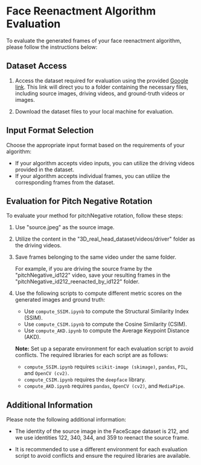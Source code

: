 # Face Reenactment Algorithm Evaluation

To evaluate the generated frames of your face reenactment algorithm, please follow the instructions below:

## Dataset Access

1. Access the dataset required for evaluation using the provided [Google link](https://drive.google.com/drive/folders/1RnPOTsH3t3j8zVLaKbPu-YMJBhevV5J4?usp=sharing). This link will direct you to a folder containing the necessary files, including source images, driving videos, and ground-truth videos or images.

2. Download the dataset files to your local machine for evaluation.

## Input Format Selection

Choose the appropriate input format based on the requirements of your algorithm:

- If your algorithm accepts video inputs, you can utilize the driving videos provided in the dataset.
- If your algorithm accepts individual frames, you can utilize the corresponding frames from the dataset.

## Evaluation for Pitch Negative Rotation

To evaluate your method for pitchNegative rotation, follow these steps:

1. Use "source.jpeg" as the source image.

2. Utilize the content in the "3D_real_head_dataset/videos/driver" folder as the driving videos.

3. Save frames belonging to the same video under the same folder.

   For example, if you are driving the source frame by the "pitchNegative_id122" video, save your resulting frames in the "pitchNegative_id212_reenacted_by_id122" folder.

4. Use the following scripts to compute different metric scores on the generated images and ground truth:

   - Use `compute_SSIM.ipynb` to compute the Structural Similarity Index (SSIM).
   - Use `compute_CSIM.ipynb` to compute the Cosine Similarity (CSIM).
   - Use `compute_AKD.ipynb` to compute the Average Keypoint Distance (AKD).

   **Note:** Set up a separate environment for each evaluation script to avoid conflicts. The required libraries for each script are as follows:
   - `compute_SSIM.ipynb` requires `scikit-image (skimage)`, `pandas`, `PIL`, and `OpenCV (cv2)`.
   - `compute_CSIM.ipynb` requires the `deepface` library.
   - `compute_AKD.ipynb` requires `pandas`, `OpenCV (cv2)`, and `MediaPipe`.

## Additional Information

Please note the following additional information:

- The identity of the source image in the FaceScape dataset is 212, and we use identities 122, 340, 344, and 359 to reenact the source frame.

- It is recommended to use a different environment for each evaluation script to avoid conflicts and ensure the required libraries are available.
